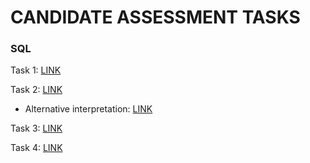 # CANDIDATE ASSESSMENT TASKS

### SQL

Task 1: [LINK](https://console.cloud.google.com/bigquery?sq=579497562175:d26732e3790749cb87164972442c9431)

Task 2: [LINK](https://console.cloud.google.com/bigquery?sq=579497562175:715b3d7af97747e581ecf2a46e754abf)

- Alternative interpretation: [LINK](https://console.cloud.google.com/bigquery?sq=579497562175:d78ef6ec8f3140a6a1feeaed21547b82)

Task 3: [LINK](https://console.cloud.google.com/bigquery?sq=579497562175:d78ef6ec8f3140a6a1feeaed21547b82)

Task 4: [LINK](https://console.cloud.google.com/bigquery?sq=579497562175:8a5f81bdac3449dbbf65b0d44c316c61)
